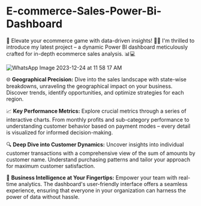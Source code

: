 # E-commerce-Sales-Power-Bi-Dashboard
🚀 Elevate your ecommerce game with data-driven insights! 🛒💡 I'm thrilled to introduce my latest project – a dynamic Power BI dashboard meticulously crafted for in-depth ecommerce sales analysis. 📊💻

![WhatsApp Image 2023-12-24 at 11 58 17 AM](https://github.com/VRAJ-07/E-commerce-Sales-Power-Bi-Dashboard/assets/86062890/3fdd7448-2ed9-4bfd-9830-d3dfc86a9ad3)

🌐 **Geographical Precision:**
Dive into the sales landscape with state-wise breakdowns, unraveling the geographical impact on your business. Discover trends, identify opportunities, and optimize strategies for each region.

📈 **Key Performance Metrics:**
Explore crucial metrics through a series of interactive charts. From monthly profits and sub-category performance to understanding customer behavior based on payment modes – every detail is visualized for informed decision-making.

🔍 **Deep Dive into Customer Dynamics:**
Uncover insights into individual customer transactions with a comprehensive view of the sum of amounts by customer name. Understand purchasing patterns and tailor your approach for maximum customer satisfaction.

💼 **Business Intelligence at Your Fingertips:**
Empower your team with real-time analytics. The dashboard's user-friendly interface offers a seamless experience, ensuring that everyone in your organization can harness the power of data without hassle.
